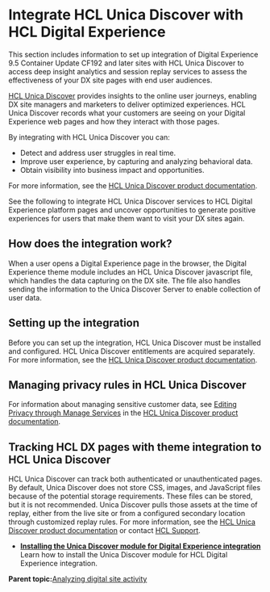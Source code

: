 # Integrate HCL Unica Discover with HCL Digital Experience

This section includes information to set up integration of Digital Experience 9.5 Container Update CF192 and later sites with HCL Unica Discover to access deep insight analytics and session replay services to assess the effectiveness of your DX site pages with end user audiences.

[HCL Unica Discover](https://www.hcltechsw.com/products/unica/offerings/discover) provides insights to the online user journeys, enabling DX site managers and marketers to deliver optimized experiences. HCL Unica Discover records what your customers are seeing on your Digital Experience web pages and how they interact with those pages.

By integrating with HCL Unica Discover you can:

-   Detect and address user struggles in real time.
-   Improve user experience, by capturing and analyzing behavioral data.
-   Obtain visibility into business impact and opportunities.

For more information, see the [HCL Unica Discover product documentation](https://help.hcltechsw.com/UnicaDiscover/12.1.0/en/index.html).

See the following to integrate HCL Unica Discover services to HCL Digital Experience platform pages and uncover opportunities to generate positive experiences for users that make them want to visit your DX sites again.

## How does the integration work?

When a user opens a Digital Experience page in the browser, the Digital Experience theme module includes an HCL Unica Discover javascript file, which handles the data capturing on the DX site. The file also handles sending the information to the Unica Discover Server to enable collection of user data.

## Setting up the integration

Before you can set up the integration, HCL Unica Discover must be installed and configured. HCL Unica Discover entitlements are acquired separately. For more information, see the [HCL Unica Discover product documentation](https://help.hcltechsw.com/UnicaDiscover/12.1.0/en/index.html).

## Managing privacy rules in HCL Unica Discover

For information about managing sensitive customer data, see [Editing Privacy through Manage Services](https://help.hcltechsw.com/UnicaDiscover/12.1.0/en/DC/InitDCCfg/EditingPrivacyThroughMS_40.html) in the [HCL Unica Discover product documentation](https://help.hcltechsw.com/UnicaDiscover/12.1.0/en/index.html).

## Tracking HCL DX pages with theme integration to HCL Unica Discover

HCL Unica Discover can track both authenticated or unauthenticated pages. By default, Unica Discover does not store CSS, images, and JavaScript files because of the potential storage requirements. These files can be stored, but it is not recommended. Unica Discover pulls those assets at the time of replay, either from the live site or from a configured secondary location through customized replay rules. For more information, see the [HCL Unica Discover product documentation](https://help.hcltechsw.com/UnicaDiscover/12.1.0/en/index.html) or contact [HCL Support](https://support.hcltech.com/csm).

-   **[Installing the Unica Discover module for Digital Experience integration](../install/installing_the_unica_discover_module.md)**  
 Learn how to install the Unica Discover module for HCL Digital Experience integration.

**Parent topic:**[Analyzing digital site activity ](../install/analyzing_digital_site_activity.md)

